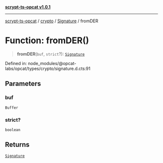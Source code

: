 [**scrypt-ts-opcat v1.0.1**](../../../../../README.md)

***

[scrypt-ts-opcat](../../../../../README.md) / [crypto](../../../README.md) / [Signature](../README.md) / fromDER

# Function: fromDER()

> **fromDER**(`buf`, `strict`?): [`Signature`](../../../classes/Signature.md)

Defined in: node\_modules/@opcat-labs/opcat/types/crypto/signature.d.cts:91

## Parameters

### buf

`Buffer`

### strict?

`boolean`

## Returns

[`Signature`](../../../classes/Signature.md)

